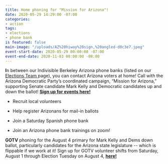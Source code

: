 ```yaml
---
title: Home phoning for "Mission for Arizona"!
date: 2020-05-29 14:29:00 -07:00
categories:
- action
tags:
- elections
- phone bank
is featured: false
main-image: "/uploads/AZ%20hiway%20sign,%20angled-d0c3e7.jpeg"
event-start-date: 2020-05-29 00:00:00 -07:00
event-end-date: 2020-11-03 00:00:00 -08:00
---
```


**I**n between our Indivisible Berkeley Arizona phone banks (listed on our [Elections Team ](https://indivisibleberkeley.org/team/elections)page), you can contact Arizona voters at home! Call with the Arizona Democratic Party’s coordinated campaign, “Mission for Arizona,” supporting Senate candidate Mark Kelly and Democratic candidates up and down the ballot! **[Sign up for events here!](http://www.mobilize.us/?address=United%20States&country=US&is_virtual=true&org_ids=2374)**

* Recruit local volunteers

* Help register Arizonans for mail-in ballots

* Join a Saturday Spanish phone bank

* Join an Arizona phone bank trainings on zoom!

**GOTV** phoning for the August 4 primary for Mark Kelly and Dems down ballot, particularly candidates for the Arizona state legislature -- which is flippable if we work at it! Sign up for GOTV volunteer shifts  from Saturday, August 1 through Election Tuesday on August 4, **[here!](https://docs.google.com/forms/d/e/1FAIpQLSci7HgsCBgq8ZU6xiiRLmcBgSDtTzEcpQZUYXmeTtipFZP1mA/viewform)**